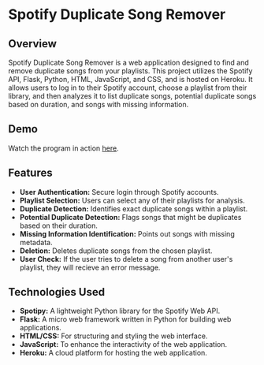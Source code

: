 # Spotify Duplicate Song Remover

## Overview
Spotify Duplicate Song Remover is a web application designed to find and remove duplicate songs from your playlists. This project utilizes the Spotify API, Flask, Python, HTML, JavaScript, and CSS, and is hosted on Heroku. It allows users to log in to their Spotify account, choose a playlist from their library, and then analyzes it to list duplicate songs, potential duplicate songs based on duration, and songs with missing information.

## Demo
Watch the program in action [here](https://youtu.be/KaYC0QnaxY8).

## Features
- **User Authentication:** Secure login through Spotify accounts.
- **Playlist Selection:** Users can select any of their playlists for analysis.
- **Duplicate Detection:** Identifies exact duplicate songs within a playlist.
- **Potential Duplicate Detection:** Flags songs that might be duplicates based on their duration.
- **Missing Information Identification:** Points out songs with missing metadata.
- **Deletion:** Deletes duplicate songs from the chosen playlist.
- **User Check:** If the user tries to delete a song from another user's playlist, they will recieve an error message.

## Technologies Used
- **Spotipy:** A lightweight Python library for the Spotify Web API.
- **Flask:** A micro web framework written in Python for building web applications.
- **HTML/CSS:** For structuring and styling the web interface.
- **JavaScript:** To enhance the interactivity of the web application.
- **Heroku:** A cloud platform for hosting the web application.

